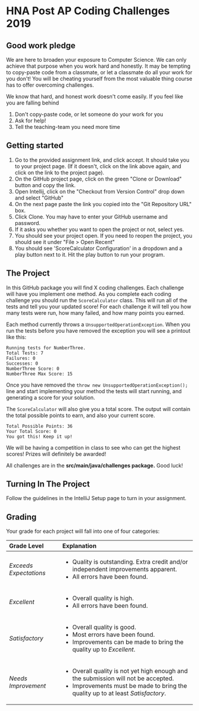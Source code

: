 HNA Post AP Coding Challenges 2019
=========
Good work pledge
-----
We are here to broaden your exposure to Computer Science. We can only achieve that purpose when you work hard and honestly. It may be tempting to copy-paste code from a classmate, or let a classmate do all your work for you don't! You will be cheating yourself from the most valuable thing course has to offer overcoming challenges.

We know that hard, and honest work doesn't come easily. If you feel like you are falling behind

1. Don't copy-paste code, or let someone do your work for you
2. Ask for help!
3. Tell the teaching-team you need more time 

Getting started
-----
1. Go to the provided assignment link, and click accept. It should take you to your project page. (If it doesn't, click on the link above again, and click on the link to the project page).
2. On the GitHub project page, click on the green "Clone or Download" button and copy the link.
3. Open Intellij, click on the "Checkout from Version Control" drop down and select "GitHub"
4. On the next page paste the link you copied into the "Git Repository URL" box.
5. Click Clone. You may have to enter your GitHub username and password.
6. If it asks you whether you want to open the project or not, select yes.
7. You should see your project open. If you need to reopen the project, you should see it under "File > Open Recent"
8.  You should see 'ScoreCalculator Configuration' in a dropdown and a play button next to it. Hit the play button to run your program.

The Project
-----
In this GitHub package you will find X coding challenges. Each challenge will have you implement one method. As you complete each coding challenge you should run the `ScoreCalculator` class. This will run all of the tests and tell you your updated score! For each challenge it will tell you how many tests were run, how many failed, and how many points you earned.

Each method currently throws a `UnsupportedOperationException`. When you run the tests before you have removed the exception you will see a printout like this:
```
Running tests for NumberThree.
Total Tests: 7
Failures: 0
Successes: 0
NumberThree Score: 0
NumberThree Max Score: 15
```
Once you have removed the `throw new UnsupportedOperationException();` line and start implementing your method the tests will start running, and generating a score for your solution.

The `ScoreCalculator` will also give you a total score. The output will contain the total possible points to earn, and also your current score.
```
Total Possible Points: 36
Your Total Score: 0
You got this! Keep it up!
```
We will be having a competition in class to see who can get the highest scores! Prizes will definitely be awarded!

All challenges are in the **src/main/java/challenges package.** Good luck!

Turning In The Project
-----
Follow the guidelines in the IntelliJ Setup page to turn in your assignment. 

Grading
-----
Your grade for each project will fall into one of four categories:

| Grade Level         | Explanation |
| :------------------ |:----------- |
| *Exceeds Expectations*        | <ul><li>Quality is outstanding. Extra credit and/or independent improvements apparent.</li><li>All errors have been found.</li></ul> |
| *Excellent*                   | <ul><li>Overall quality is high.</li><li>All errors have been found.</li></ul> |
| *Satisfactory*                | <ul><li>Overall quality is good.</li><li>Most errors have been found.</li><li>Improvements can be made to bring the quality up to <i>Excellent</i>.</li></ul> |
| *Needs Improvement*           | <ul><li>Overall quality is not yet high enough and the submission will not be accepted.</li><li>Improvements must be made to bring the quality up to at least <i>Satisfactory</i>.</li></ul> |
